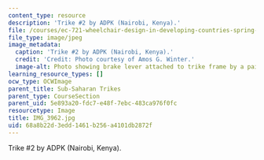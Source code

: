 ```yaml
---
content_type: resource
description: 'Trike #2 by ADPK (Nairobi, Kenya).'
file: /courses/ec-721-wheelchair-design-in-developing-countries-spring-2009/68a8b22d3edd1461b256a4101db2872f_IMG_3962.jpg
file_type: image/jpeg
image_metadata:
  caption: 'Trike #2 by ADPK (Nairobi, Kenya).'
  credit: 'Credit: Photo courtesy of Amos G. Winter.'
  image-alt: Photo showing brake lever attached to trike frame by a pair of s
learning_resource_types: []
ocw_type: OCWImage
parent_title: Sub-Saharan Trikes
parent_type: CourseSection
parent_uid: 5e893a20-fdc7-e48f-7ebc-483ca976f0fc
resourcetype: Image
title: IMG_3962.jpg
uid: 68a8b22d-3edd-1461-b256-a4101db2872f
---
```

Trike #2 by ADPK (Nairobi, Kenya).

